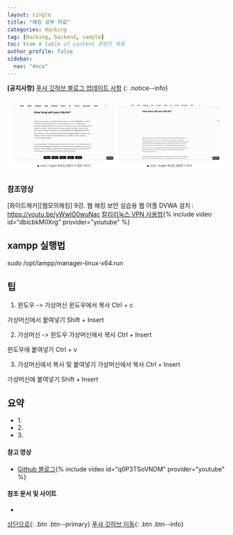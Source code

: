 ```yaml
---
layout: single
title: "해킹 공부 자료"
categories: Hacking
tag: [Hacking, backend, sample]
toc: true # table of content 콘텐츠 목록
author_profile: false
sidebar:
  nav: "docs"
---
```


**[공지사항]** [푸샤 깃허브 블로그 업데이트 사항](https://github.com/de24world/de24world.github.io)
{: .notice--info}

<img src="/assets/images/CLS/width_height.gif" />

### 참조영상

[화이트해커][웹모의해킹] 9강. 웹 해킹 보안 실습용 웹 어플 DVWA 설치 : https://youtu.be/yWwlO0wuNac
[칼리리눅스 VPN 사용법](https://youtu.be/dbicbkM0Xrg){% include video id="dbicbkM0Xrg" provider="youtube" %}

## xampp 실행법

sudo /opt/lampp/manager-linux-x64.run

## 팁

1. 윈도우 -> 가상머신
   윈도우에서 복사 Ctrl + c

가상머신에서 붙여넣기 Shift + Insert

2. 가상머신 -> 윈도우
   가상머신에서 복사 Ctrl + Insert

윈도우에 붙여넣기 Ctrl + v

3. 가상머신에서 복사 및 붙여넣기
   가상머신에서 복사 Ctrl + Insert

가상머신에 붙여넣기 Shift + Insert

<div class="notice--success">
<h2>요약</h2>
<ul>
  <li>1. </li>
  <li>2. </li>
  <li>3. </li>
</ul>
</div>

#### 참고 영상

- [Github 블로그](https://youtu.be/q0P3TSoVNDM){% include video id="q0P3TSoVNDM" provider="youtube" %}

#### 참조 문서 및 사이트

- []()

[상단으로](#svg-란){: .btn .btn--primary}
[푸샤 깃허브 이동](https://github.com/de24world){: .btn .btn--info}
